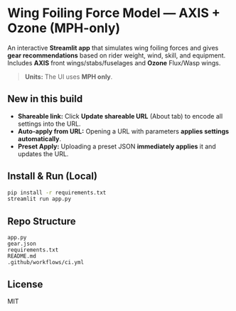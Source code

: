 # Wing Foiling Force Model — AXIS + Ozone (MPH-only)

An interactive **Streamlit app** that simulates wing foiling forces and gives **gear recommendations** based on rider weight, wind, skill, and equipment.  
Includes **AXIS** front wings/stabs/fuselages and **Ozone** Flux/Wasp wings.

> **Units:** The UI uses **MPH only**.

## New in this build
- **Shareable link:** Click **Update shareable URL** (About tab) to encode all settings into the URL.
- **Auto-apply from URL:** Opening a URL with parameters **applies settings automatically**.
- **Preset Apply:** Uploading a preset JSON **immediately applies** it and updates the URL.

## Install & Run (Local)
```bash
pip install -r requirements.txt
streamlit run app.py
```

## Repo Structure
```
app.py
gear.json
requirements.txt
README.md
.github/workflows/ci.yml
```

## License
MIT
